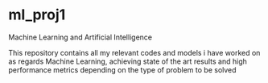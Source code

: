 # ml_proj1
Machine Learning and Artificial Intelligence

This repository contains all my relevant codes and models i have worked on as regards Machine Learning, achieving state of the art results and high performance metrics depending on the type of problem to be solved


